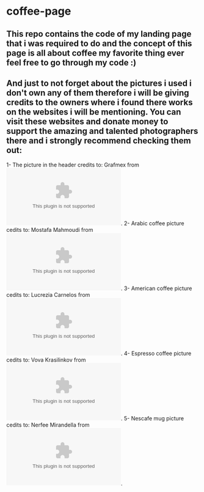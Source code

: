 # coffee-page
## This repo contains the code of my landing page that i was required to do and the concept of this page is all about coffee my favorite thing ever feel free to go through my code :)

## And just to not forget about the pictures i used i don't own any of them therefore i will be giving credits to the owners where i found there works on the websites i will be mentioning. You can visit these websites and donate money to support the amazing and talented photographers there and i strongly recommend checking them out:

1- The picture in the header credits to: Grafmex from ![website](www.pixbay.com).
2- Arabic coffee picture cedits to: Mostafa Mahmoudi from ![website](www.unplash.com).
3- American coffee picture cedits to: Lucrezia Carnelos from ![website](www.unplash.com).
4- Espresso coffee picture cedits to: Vova Krasilinkov from ![website](www.pexels.com).
5- Nescafe mug picture cedits to: Nerfee Mirandella from ![website](www.pexels.com).
